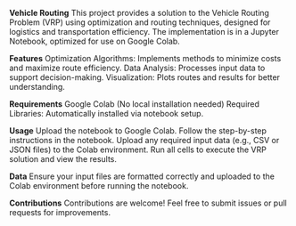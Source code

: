**Vehicle Routing**
This project provides a solution to the Vehicle Routing Problem (VRP) using optimization and routing techniques, designed for logistics and transportation efficiency. The implementation is in a Jupyter Notebook, optimized for use on Google Colab.





**Features**
Optimization Algorithms: Implements methods to minimize costs and maximize route efficiency.
Data Analysis: Processes input data to support decision-making.
Visualization: Plots routes and results for better understanding.




**Requirements**
Google Colab (No local installation needed)
Required Libraries: Automatically installed via notebook setup.


**Usage**
Upload the notebook to Google Colab.
Follow the step-by-step instructions in the notebook.
Upload any required input data (e.g., CSV or JSON files) to the Colab environment.
Run all cells to execute the VRP solution and view the results.


**Data**
Ensure your input files are formatted correctly and uploaded to the Colab environment before running the notebook.



**Contributions**
Contributions are welcome! Feel free to submit issues or pull requests for improvements.

